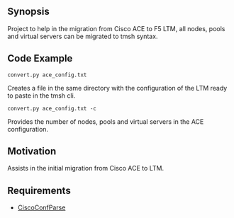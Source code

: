 ## Synopsis

Project to help in the migration from Cisco ACE to F5 LTM, all nodes, pools and virtual servers can be migrated to tmsh syntax.

## Code Example

`convert.py ace_config.txt `

Creates a file in the same directory with the configuration of the LTM ready to paste in the tmsh cli.

`convert.py ace_config.txt -c`

Provides the number of nodes, pools and virtual servers in the ACE configuration.

## Motivation

Assists in the initial migration from Cisco ACE to LTM.

## Requirements

- [CiscoConfParse](http://www.pennington.net/py/ciscoconfparse/)